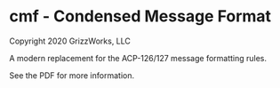 # cmf - Condensed Message Format
Copyright 2020 GrizzWorks, LLC

A modern replacement for the ACP-126/127 message formatting rules.

See the PDF for more information.
